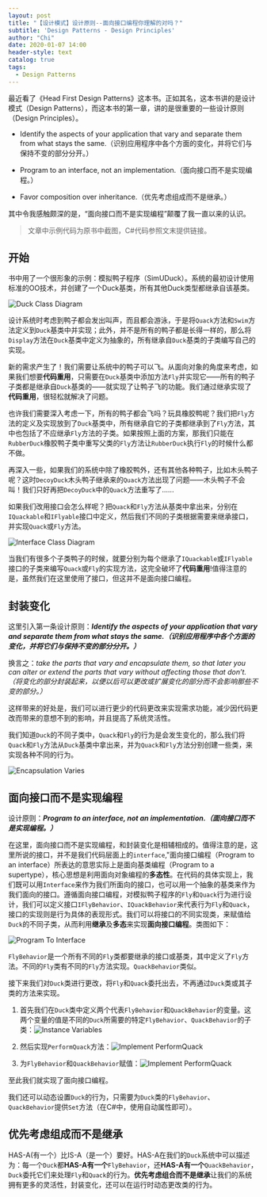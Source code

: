 ```yaml
---
layout: post
title: "【设计模式】设计原则--面向接口编程你理解的对吗？"
subtitle: 'Design Patterns - Design Principles'
author: "Chi"
date: 2020-01-07 14:00
header-style: text
catalog: true
tags:
  - Design Patterns
---
```


最近看了《Head First Design Patterns》这本书。正如其名，这本书讲的是设计模式（Design Patterns），而这本书的第一章，讲的是很重要的一些设计原则（Design Principles）。

- Identify the aspects of your application that vary and separate them from what stays the same.（识别应用程序中各个方面的变化，并将它们与保持不变的部分分开。）

- Program to an interface, not an implementation.（面向接口而不是实现编程。）

- Favor composition over inheritance.（优先考虑组成而不是继承。）

其中令我感触颇深的是，“面向接口而不是实现编程”颠覆了我一直以来的认识。

> 文章中示例代码为原书中截图，C#代码参照文末提供链接。

## 开始

书中用了一个很形象的示例：模拟鸭子程序（SimUDuck）。系统的最初设计使用标准的OO技术，并创建了一个Duck基类，所有其他Duck类型都继承自该基类。

![Duck Class Diagram](/img/in-post/2020-01-07-design-principles/duck-class-diagram.jpg)

设计系统时考虑到鸭子都会发出叫声，而且都会游泳，于是将`Quack`方法和`Swim`方法定义到`Duck`基类中并实现；此外，并不是所有的鸭子都是长得一样的，那么将`Display`方法在`Duck`基类中定义为抽象的，所有继承自`Duck`基类的子类编写自己的实现。

新的需求产生了！我们需要让系统中的鸭子可以飞。从面向对象的角度来考虑，如果我们想要**代码重用**，只需要在`Duck`基类中添加方法`Fly`并实现它——所有的鸭子子类都是继承自`Duck`基类的——就实现了让鸭子飞的功能。我们通过继承实现了**代码重用**，很轻松就解决了问题。

也许我们需要深入考虑一下，所有的鸭子都会飞吗？玩具橡胶鸭呢？我们把`Fly`方法的定义及实现放到了`Duck`基类中，所有继承自它的子类都继承到了`Fly`方法，其中也包括了不应继承`Fly`方法的子类。如果按照上面的方案，那我们只能在`RubberDuck`橡胶鸭子类中重写父类的`Fly`方法让`RubberDuck`执行`Fly`的时候什么都不做。

再深入一些，如果我们的系统中除了橡胶鸭外，还有其他各种鸭子，比如木头鸭子呢？这时`DecoyDuck`木头鸭子继承来的`Quack`方法出现了问题——木头鸭子不会叫！我们只好再把`DecoyDuck`中的`Quack`方法重写了......

如果我们改用接口会怎么样呢？把`Quack`和`Fly`方法从基类中拿出来，分别在`IQuackable`和`IFlyable`接口中定义，然后我们不同的子类根据需要来继承接口，并实现`Quack`或`Fly`方法。

![Interface Class Diagram](/img/in-post/2020-01-07-design-principles/duck-interface.jpg)

当我们有很多个子类鸭子的时候，就要分别为每个继承了`IQuackable`或`IFlyable`接口的子类来编写`Quack`或`Fly`的实现方法，这完全破坏了**代码重用**!值得注意的是，虽然我们在这里使用了接口，但这并不是面向接口编程。

## 封装变化

这里引入第一条设计原则：***Identify the aspects of your application that vary and separate them from what stays the same.（识别应用程序中各个方面的变化，并将它们与保持不变的部分分开。）***

换言之：*take the parts that vary and encapsulate them, so that later you can alter or extend the parts that vary without affecting those that don’t.（将变化的部分封装起来，以便以后可以更改或扩展变化的部分而不会影响那些不变的部分。）*

这样带来的好处是，我们可以进行更少的代码更改来实现需求功能，减少因代码更改而带来的意想不到的影响，并且提高了系统灵活性。

我们知道`Duck`的不同子类中，`Quack`和`Fly`的行为是会发生变化的，那么我们将`Quack`和`Fly`方法从`Duck`基类中拿出来，并为`Quack`和`Fly`方法分别创建一些类，来实现各种不同的行为。

![Encapsulation Varies](/img/in-post/2020-01-07-design-principles/encapsulation-varies.jpg)

## 面向接口而不是实现编程

设计原则：***Program to an interface, not an implementation.（面向接口而不是实现编程。）***

在这里，面向接口而不是实现编程，和封装变化是相辅相成的。值得注意的是，这里所说的接口，并不是我们代码层面上的`interface`,"面向接口编程（Program to an interface）所表达的意思实际上是面向基类编程（Program to a supertype），核心思想是利用面向对象编程的**多态性**。在代码的具体实现上，我们既可以用`Interface`来作为我们所面向的接口，也可以用一个抽象的基类来作为我们面向的接口。遵循面向接口编程，对模拟鸭子程序的`Fly`和`Quack`行为进行设计，我们可以定义接口`IFlyBehavior`、`IQuackBehavior`来代表行为`Fly`和`Quack`，接口的实现则是行为具体的表现形式。我们可以将接口的不同实现类，来赋值给`Duck`的不同子类，从而利用**继承**及**多态**来实现**面向接口编程**。类图如下：

![Program To Interface](/img/in-post/2020-01-07-design-principles/program-to-interface.jpg)

`FlyBehavior`是一个所有不同的`Fly`类都要继承的接口或基类，其中定义了`Fly`方法。不同的`Fly`类有不同的`Fly`方法实现。`QuackBehavior`类似。

接下来我们对`Duck`类进行更改，将`Fly`和`Quack`委托出去，不再通过`Duck`类或其子类的方法来实现。

1. 首先我们在`Duck`类中定义两个代表`FlyBehavior`和`QuackBehavior`的变量。这两个变量的值是不同的`Duck`所需要的特定`FlyBehavior`、`QuackBehavior`的子类：![Instance Variables](/img/in-post/2020-01-07-design-principles/instance-variables.jpg)

2. 然后实现`PerformQuack`方法：![Implement PerformQuack](/img/in-post/2020-01-07-design-principles/implement-performQuack.jpg)

3. 为`FlyBehavior`和`QuackBehavior`赋值：![Implement PerformQuack](/img/in-post/2020-01-07-design-principles/assignment.jpg)

至此我们就实现了面向接口编程。

我们还可以动态设置`Duck`的行为，只需要为`Duck`类的`FlyBehavior`、`QuackBehavior`提供`Set`方法（在C#中，使用自动属性即可）。

## 优先考虑组成而不是继承

HAS-A(有一个）比IS-A（是一个）要好。HAS-A在我们的`Duck`系统中可以描述为：每一个`Duck`都**HAS-A有一个**`FlyBehavior`，还**HAS-A有一个**`QuackBehavior`，`Duck`委托它们来处理`Fly`和`Quack`的行为。**优先考虑组合而不是继承**让我们的系统拥有更多的灵活性，封装变化，还可以在运行时动态更改类的行为。
